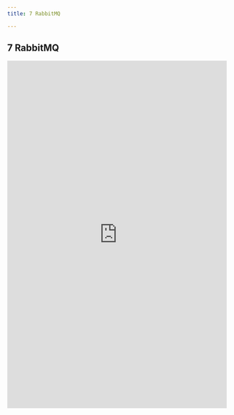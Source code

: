 ```yaml
---
title: 7 RabbitMQ

---
```




## 7 RabbitMQ

<iframe src="https://s.poetries.work/mindmap/java/RabbitMQ.pdf" width="100%" height="800" frameborder="0" scrolling="no" framespacing="0"></iframe>

